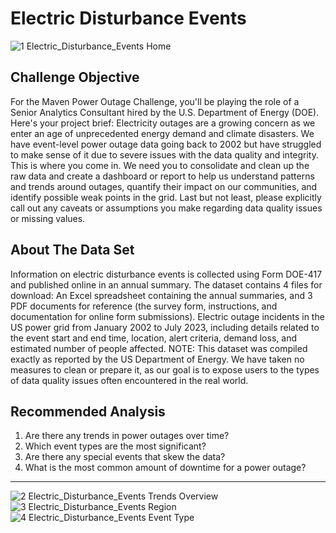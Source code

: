 # Electric Disturbance Events
![1  Electric_Disturbance_Events  Home](https://github.com/user-attachments/assets/660ffc61-8562-4bdb-9a49-9bcc8ed0c7a7)

Challenge Objective
-------------------
For the Maven Power Outage Challenge, you'll be playing the role of a Senior Analytics Consultant hired by the U.S. Department of Energy (DOE). Here's your project brief:
Electricity outages are a growing concern as we enter an age of unprecedented energy demand and climate disasters.
We have event-level power outage data going back to 2002 but have struggled to make sense of it due to severe issues with the data quality and integrity.
This is where you come in.
We need you to consolidate and clean up the raw data and create a dashboard or report to help us understand patterns and trends around outages, quantify their impact on our communities, and identify possible weak points in the grid.
Last but not least, please explicitly call out any caveats or assumptions you make regarding data quality issues or missing values.

About The Data Set
------------------
Information on electric disturbance events is collected using Form DOE-417 and published online in an annual summary. The dataset contains 4 files for download: An Excel spreadsheet containing the annual summaries, and 3 PDF documents for reference (the survey form, instructions, and documentation for online form submissions).
Electric outage incidents in the US power grid from January 2002 to July 2023, including details related to the event start and end time, location, alert criteria, demand loss, and estimated number of people affected.
NOTE: This dataset was compiled exactly as reported by the US Department of Energy. We have taken no measures to clean or prepare it, as our goal is to expose users to the types of data quality issues often encountered in the real world.

Recommended Analysis
--------------------
1.	Are there any trends in power outages over time?
2.	Which event types are the most significant?
3.	Are there any special events that skew the data?
4.	What is the most common amount of downtime for a power outage?

--------------------
![2  Electric_Disturbance_Events  Trends   Overview](https://github.com/user-attachments/assets/02c38724-49ba-4c3c-9b50-28a9d3207544)
![3  Electric_Disturbance_Events  Region](https://github.com/user-attachments/assets/f4b51e75-156b-44d0-97db-19661e4b9c6d)
![4  Electric_Disturbance_Events  Event Type](https://github.com/user-attachments/assets/cca586e1-0933-4ae8-8657-879405ae0fe1)
